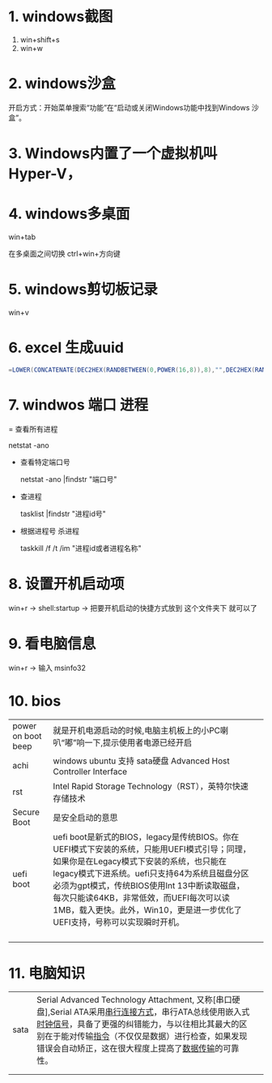 # 1. windows截图

1. win+shift+s
2. win+w

# 2. windows沙盒

开启方式：开始菜单搜索“功能”在“启动或关闭Windows功能中找到Windows 沙盒”。

# 3. Windows内置了一个虚拟机叫Hyper-V，

# 4. windows多桌面

win+tab

在多桌面之间切换 ctrl+win+方向键

# 5. windows剪切板记录

win+v



# 6. excel 生成uuid

```java
=LOWER(CONCATENATE(DEC2HEX(RANDBETWEEN(0,POWER(16,8)),8),"",DEC2HEX(RANDBETWEEN(0,POWER(16,4)),4),"","4",DEC2HEX(RANDBETWEEN(0,POWER(16,3)),3),"",DEC2HEX(RANDBETWEEN(8,11)),DEC2HEX(RANDBETWEEN(0,POWER(16,3)),3),"",DEC2HEX(RANDBETWEEN(0,POWER(16,8)),8),DEC2HEX(RANDBETWEEN(0,POWER(16,4)),4)))
```




# 7. windwos 端口 进程



= 查看所有进程

netstat -ano

- 查看特定端口号

  netstat -ano |findstr "端口号"

- 查进程

  tasklist |findstr "进程id号"

- 根据进程号 杀进程

  taskkill /f /t /im "进程id或者进程名称"





# 8. 设置开机启动项

win+r -> shell:startup -> 把要开机启动的快捷方式放到 这个文件夹下 就可以了



# 9. 看电脑信息

win+r -> 输入 msinfo32 



# 10. bios

|                    |                                                              |      |
| ------------------ | ------------------------------------------------------------ | ---- |
| power on boot beep | 就是开机电源启动的时候,电脑主机板上的小PC喇叭“嘟”响一下,提示使用者电源已经开启 |      |
| achi               | windows ubuntu 支持 sata硬盘 Advanced Host Controller Interface |      |
| rst                | Intel Rapid Storage Technology（RST），英特尔快速存储技术    |      |
| Secure Boot        | 是安全启动的意思                                             |      |
| uefi boot          | uefi boot是新式的BIOS，legacy是传统BIOS。你在UEFI模式下安装的系统，只能用UEFI模式引导；同理，如果你是在Legacy模式下安装的系统，也只能在legacy模式下进系统。uefi只支持64为系统且磁盘分区必须为gpt模式，传统BIOS使用Int 13中断读取磁盘，每次只能读64KB，非常低效，而UEFI每次可以读1MB，载入更快。此外，Win10，更是进一步优化了UEFI支持，号称可以实现瞬时开机。 |      |
|                    |                                                              |      |
|                    |                                                              |      |
|                    |                                                              |      |
|                    |                                                              |      |



# 11. 电脑知识

|      |                                                              |      |
| ---- | ------------------------------------------------------------ | ---- |
| sata | Serial Advanced Technology Attachment, 又称[串口硬盘],Serial ATA采用[串行连接方式](https://baike.baidu.com/item/串行连接方式/3023844)，串行ATA总线使用嵌入式[时钟信号](https://baike.baidu.com/item/时钟信号/3414770)，具备了更强的纠错能力，与以往相比其最大的区别在于能对传输[指令](https://baike.baidu.com/item/指令/3225201)（不仅仅是数据）进行检查，如果发现错误会自动矫正，这在很大程度上提高了[数据传输](https://baike.baidu.com/item/数据传输/2987565)的可靠性。 |      |
|      |                                                              |      |
|      |                                                              |      |





